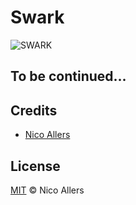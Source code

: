 # Swark

![SWARK](https://github.com/reConNico/swark/blob/master/banner.png)

## To be continued...

## Credits
* [Nico Allers](https://github.com/reconnico)
    
## License

[MIT](LICENSE) © Nico Allers
